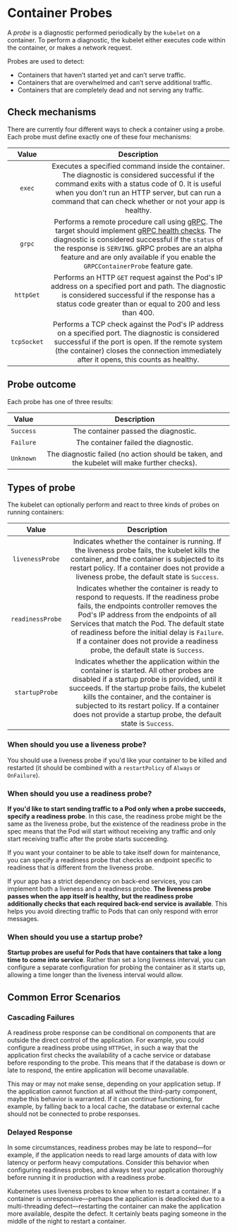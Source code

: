 # Container Probes

A _probe_ is a diagnostic performed periodically by the `kubelet` on a container. To perform a diagnostic, the kubelet either executes code within the container, or makes a network request.

Probes are used to detect:

- Containers that haven’t started yet and can’t serve traffic.
- Containers that are overwhelmed and can’t serve additional traffic.
- Containers that are completely dead and not serving any traffic.


## Check mechanisms

There are currently four different ways to check a container using a probe. Each probe must define exactly one of these four mechanisms:

| Value | Description |
|:-----:|:-----------:|
| `exec` | Executes a specified command inside the container. The diagnostic is considered successful if the command exits with a status code of 0. It is useful when you don't run an HTTP server, but can run a command that can check whether or not your app is healthy. |
| `grpc` | Performs a remote procedure call using [gRPC](https://grpc.io/). The target should implement [gRPC health checks](https://grpc.github.io/grpc/core/md_doc_health-checking.html). The diagnostic is considered successful if the `status` of the response is `SERVING`. gRPC probes are an alpha feature and are only available if you enable the `GRPCContainerProbe` feature gate. |
| `httpGet` | Performs an HTTP `GET` request against the Pod's IP address on a specified port and path. The diagnostic is considered successful if the response has a status code greater than or equal to 200 and less than 400. |
| `tcpSocket` | Performs a TCP check against the Pod's IP address on a specified port. The diagnostic is considered successful if the port is open. If the remote system (the container) closes the connection immediately after it opens, this counts as healthy. |

## Probe outcome

Each probe has one of three results:

| Value | Description |
|:-----:|:-----------:|
| `Success` | The container passed the diagnostic. |
| `Failure` | The container failed the diagnostic. |
| `Unknown` | The diagnostic failed (no action should be taken, and the kubelet will make further checks). |

## Types of probe

The kubelet can optionally perform and react to three kinds of probes on running containers:

| Value | Description |
|:-----:|:-----------:|
| `livenessProbe` | Indicates whether the container is running. If the liveness probe fails, the kubelet kills the container, and the container is subjected to its restart policy. If a container does not provide a liveness probe, the default state is `Success`. |
| `readinessProbe` | Indicates whether the container is ready to respond to requests. If the readiness probe fails, the endpoints controller removes the Pod's IP address from the endpoints of all Services that match the Pod. The default state of readiness before the initial delay is `Failure`. If a container does not provide a readiness probe, the default state is `Success`. |
| `startupProbe` | Indicates whether the application within the container is started. All other probes are disabled if a startup probe is provided, until it succeeds. If the startup probe fails, the kubelet kills the container, and the container is subjected to its restart policy. If a container does not provide a startup probe, the default state is `Success`. |


### When should you use a liveness probe?

You should use a liveness probe if you'd like your container to be killed and restarted (it should be combined with a `restartPolicy` of `Always` or `OnFailure`).

### When should you use a readiness probe?

**If you'd like to start sending traffic to a Pod only when a probe succeeds, specify a readiness probe**. In this case, the readiness probe might be the same as the liveness probe, but the existence of the readiness probe in the spec means that the Pod will start without receiving any traffic and only start receiving traffic after the probe starts succeeding.

If you want your container to be able to take itself down for maintenance, you can specify a readiness probe that checks an endpoint specific to readiness that is different from the liveness probe.

If your app has a strict dependency on back-end services, you can implement both a liveness and a readiness probe. **The liveness probe passes when the app itself is healthy, but the readiness probe additionally checks that each required back-end service is available**. This helps you avoid directing traffic to Pods that can only respond with error messages.

### When should you use a startup probe?

**Startup probes are useful for Pods that have containers that take a long time to come into service**. Rather than set a long liveness interval, you can configure a separate configuration for probing the container as it starts up, allowing a time longer than the liveness interval would allow.


## Common Error Scenarios

### Cascading Failures

A readiness probe response can be conditional on components that are outside the direct control of the application. For example, you could configure a readiness probe using `HTTPGet`, in such a way that the application first checks the availability of a cache service or database before responding to the probe. This means that if the database is down or late to respond, the entire application will become unavailable.

This may or may not make sense, depending on your application setup. If the application cannot function at all without the third-party component, maybe this behavior is warranted. If it can continue functioning, for example, by falling back to a local cache, the database or external cache should not be connected to probe responses.

### Delayed Response

In some circumstances, readiness probes may be late to respond—for example, if the application needs to read large amounts of data with low latency or perform heavy computations. Consider this behavior when configuring readiness probes, and always test your application thoroughly before running it in production with a readiness probe.


Kubernetes uses liveness probes to know when to restart a container. If a container is unresponsive—perhaps the application is deadlocked due to a multi-threading defect—restarting the container can make the application more available, despite the defect. It certainly beats paging someone in the middle of the night to restart a container.
